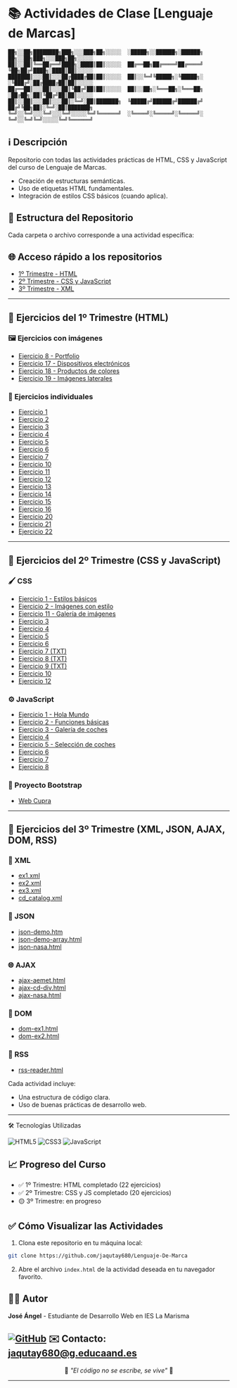 # 📚 Actividades de Clase [Lenguaje de Marcas]

```
██╗░░██╗████████╗███╗░░░███╗██╗░░░░░  ░█████╗░░██████╗░██████╗  ██╗░░██╗███╗░░░███╗██╗░░░░░  
██║░░██║╚══██╔══╝████╗░████║██║░░░░░  ██╔══██╗██╔════╝██╔════╝  ╚██╗██╔╝████╗░████║██║░░░░░  
███████║░░░██║░░░██╔████╔██║██║░░░░░  ██║░░╚═╝╚█████╗░╚█████╗░  ░╚███╔╝░██╔████╔██║██║░░░░░  
██╔══██║░░░██║░░░██║╚██╔╝██║██║░░░░░  ██║░░██╗░╚═══██╗░╚═══██╗  ░██╔██╗░██║╚██╔╝██║██║░░░░░  
██║░░██║░░░██║░░░██║░╚═╝░██║███████╗  ╚█████╔╝██████╔╝██████╔╝  ██╔╝╚██╗██║░╚═╝░██║███████╗  
╚═╝░░╚═╝░░░╚═╝░░░╚═╝░░░░░╚═╝╚══════╝  ░╚════╝░╚═════╝░╚═════╝░  ╚═╝░░╚═╝╚═╝░░░░░╚═╝╚══════╝
```
## ℹ️ Descripción
Repositorio con todas las actividades prácticas de HTML, CSS y JavaScript del curso de Lenguaje de Marcas.

- Creación de estructuras semánticas.
- Uso de etiquetas HTML fundamentales.
- Integración de estilos CSS básicos (cuando aplica).

## 🔗 Estructura del Repositorio

Cada carpeta o archivo corresponde a una actividad específica:
## 🌐 Acceso rápido a los repositorios
- [1º Trimestre - HTML](https://github.com/jaqutay680/Lenguaje-De-Marca/tree/main/1%C2%BATRIMESTRE)
- [2º Trimestre - CSS y JavaScript](https://github.com/jaqutay680/Lenguaje-De-Marca/tree/main/2%C2%BATRIMESTRE)
- [3º Trimestre - XML](https://github.com/jaqutay680/Lenguaje-De-Marca/tree/main/3%C2%BATRIMESTRE)

---
## 📂 Ejercicios del 1º Trimestre (HTML)

### 🖼️ Ejercicios con imágenes
- [Ejercicio 8 - Portfolio](https://github.com/jaqutay680/Lenguaje-De-Marca/tree/main/1%C2%BATRIMESTRE/Ejercicio8)
- [Ejercicio 17 - Dispositivos electrónicos](https://github.com/jaqutay680/Lenguaje-De-Marca/tree/main/1%C2%BATRIMESTRE/ejercicio17)
- [Ejercicio 18 - Productos de colores](https://github.com/jaqutay680/Lenguaje-De-Marca/tree/main/1%C2%BATRIMESTRE/ejercicio18)
- [Ejercicio 19 - Imágenes laterales](https://github.com/jaqutay680/Lenguaje-De-Marca/tree/main/1%C2%BATRIMESTRE/ejercicio19)

### 📄 Ejercicios individuales
- [Ejercicio 1](https://github.com/jaqutay680/Lenguaje-De-Marca/blob/main/1%C2%BATRIMESTRE/ejercicio1.html)
- [Ejercicio 2](https://github.com/jaqutay680/Lenguaje-De-Marca/blob/main/1%C2%BATRIMESTRE/ejercicio2.html)
- [Ejercicio 3](https://github.com/jaqutay680/Lenguaje-De-Marca/blob/main/1%C2%BATRIMESTRE/ejercicio3.html)
- [Ejercicio 4](https://github.com/jaqutay680/Lenguaje-De-Marca/blob/main/1%C2%BATRIMESTRE/ejercicio4.html)
- [Ejercicio 5](https://github.com/jaqutay680/Lenguaje-De-Marca/blob/main/1%C2%BATRIMESTRE/ejercicio5.html)
- [Ejercicio 6](https://github.com/jaqutay680/Lenguaje-De-Marca/blob/main/1%C2%BATRIMESTRE/ejercicio6.html)
- [Ejercicio 7](https://github.com/jaqutay680/Lenguaje-De-Marca/blob/main/1%C2%BATRIMESTRE/ejercicio7.html)
- [Ejercicio 10](https://github.com/jaqutay680/Lenguaje-De-Marca/blob/main/1%C2%BATRIMESTRE/ejercicio10.html)
- [Ejercicio 11](https://github.com/jaqutay680/Lenguaje-De-Marca/blob/main/1%C2%BATRIMESTRE/ejercicio11.html)
- [Ejercicio 12](https://github.com/jaqutay680/Lenguaje-De-Marca/blob/main/1%C2%BATRIMESTRE/ejercicio12.html)
- [Ejercicio 13](https://github.com/jaqutay680/Lenguaje-De-Marca/blob/main/1%C2%BATRIMESTRE/ejercicio13.html)
- [Ejercicio 14](https://github.com/jaqutay680/Lenguaje-De-Marca/blob/main/1%C2%BATRIMESTRE/ejercicio14.html)
- [Ejercicio 15](https://github.com/jaqutay680/Lenguaje-De-Marca/blob/main/1%C2%BATRIMESTRE/ejercicio15.html)
- [Ejercicio 16](https://github.com/jaqutay680/Lenguaje-De-Marca/blob/main/1%C2%BATRIMESTRE/ejercicio16.html)
- [Ejercicio 20](https://github.com/jaqutay680/Lenguaje-De-Marca/blob/main/1%C2%BATRIMESTRE/ejercicio20.html)
- [Ejercicio 21](https://github.com/jaqutay680/Lenguaje-De-Marca/blob/main/1%C2%BATRIMESTRE/ejercicio21.html)
- [Ejercicio 22](https://github.com/jaqutay680/Lenguaje-De-Marca/blob/main/1%C2%BATRIMESTRE/ejercicio22.html)
---
## 📂 Ejercicios del 2º Trimestre (CSS y JavaScript)

### 🖌️ CSS
- [Ejercicio 1 - Estilos básicos](https://github.com/jaqutay680/Lenguaje-De-Marca/tree/main/2%C2%BATRIMESTRE/CSS/ejercicio1)
- [Ejercicio 2 - Imágenes con estilo](https://github.com/jaqutay680/Lenguaje-De-Marca/tree/main/2%C2%BATRIMESTRE/CSS/ejercicio2)
- [Ejercicio 11 - Galería de imágenes](https://github.com/jaqutay680/Lenguaje-De-Marca/tree/main/2%C2%BATRIMESTRE/CSS/ejercicio11)
- [Ejercicio 3](https://github.com/jaqutay680/Lenguaje-De-Marca/blob/main/2%C2%BATRIMESTRE/CSS/ejercicio3.html)
- [Ejercicio 4](https://github.com/jaqutay680/Lenguaje-De-Marca/blob/main/2%C2%BATRIMESTRE/CSS/ejercicio4.html)
- [Ejercicio 5](https://github.com/jaqutay680/Lenguaje-De-Marca/blob/main/2%C2%BATRIMESTRE/CSS/ejercicio5.html)
- [Ejercicio 6](https://github.com/jaqutay680/Lenguaje-De-Marca/blob/main/2%C2%BATRIMESTRE/CSS/ejercicio6.html)
- [Ejercicio 7 (TXT)](https://github.com/jaqutay680/Lenguaje-De-Marca/blob/main/2%C2%BATRIMESTRE/CSS/ejercicio7.txt)
- [Ejercicio 8 (TXT)](https://github.com/jaqutay680/Lenguaje-De-Marca/blob/main/2%C2%BATRIMESTRE/CSS/ejercicio8.txt)
- [Ejercicio 9 (TXT)](https://github.com/jaqutay680/Lenguaje-De-Marca/blob/main/2%C2%BATRIMESTRE/CSS/ejercicio9.txt)
- [Ejercicio 10](https://github.com/jaqutay680/Lenguaje-De-Marca/blob/main/2%C2%BATRIMESTRE/CSS/ejercicio10.html)
- [Ejercicio 12](https://github.com/jaqutay680/Lenguaje-De-Marca/blob/main/2%C2%BATRIMESTRE/CSS/ejercicio12.html)

### ⚙️ JavaScript
- [Ejercicio 1 - Hola Mundo](https://github.com/jaqutay680/Lenguaje-De-Marca/tree/main/2%C2%BATRIMESTRE/JavaScript/ejercicio1)
- [Ejercicio 2 - Funciones básicas](https://github.com/jaqutay680/Lenguaje-De-Marca/tree/main/2%C2%BATRIMESTRE/JavaScript/ejercicio2)
- [Ejercicio 3 - Galería de coches](https://github.com/jaqutay680/Lenguaje-De-Marca/tree/main/2%C2%BATRIMESTRE/JavaScript/ejercicio3)
- [Ejercicio 4](https://github.com/jaqutay680/Lenguaje-De-Marca/tree/main/2%C2%BATRIMESTRE/JavaScript/ejercicio4)
- [Ejercicio 5 - Selección de coches](https://github.com/jaqutay680/Lenguaje-De-Marca/tree/main/2%C2%BATRIMESTRE/JavaScript/ejercicio5)
- [Ejercicio 6](https://github.com/jaqutay680/Lenguaje-De-Marca/tree/main/2%C2%BATRIMESTRE/JavaScript/ejercicio6)
- [Ejercicio 7](https://github.com/jaqutay680/Lenguaje-De-Marca/tree/main/2%C2%BATRIMESTRE/JavaScript/ejercicio7)
- [Ejercicio 8](https://github.com/jaqutay680/Lenguaje-De-Marca/tree/main/2%C2%BATRIMESTRE/JavaScript/ejercicio8)
### 🚀 Proyecto Bootstrap
- [Web Cupra](https://github.com/jaqutay680/ProyectoBootstrap)
--------------------------------------------------------------------------
## 📂 Ejercicios del 3º Trimestre (XML, JSON, AJAX, DOM, RSS)

### 📄 XML
- [ex1.xml](https://github.com/jaqutay680/Lenguaje-De-Marca/blob/main/3%C2%BATRIMESTRE/XML-Exercises/ex1.xml)
- [ex2.xml](https://github.com/jaqutay680/Lenguaje-De-Marca/blob/main/3%C2%BATRIMESTRE/XML-Exercises/ex2.xml)
- [ex3.xml](https://github.com/jaqutay680/Lenguaje-De-Marca/blob/main/3%C2%BATRIMESTRE/XML-Exercises/ex3.xml)
- [cd_catalog.xml](https://github.com/jaqutay680/Lenguaje-De-Marca/blob/main/3%C2%BATRIMESTRE/XML-Exercises/cd_catalog.xml)

### 🔄 JSON
- [json-demo.htm](https://github.com/jaqutay680/Lenguaje-De-Marca/blob/main/3%C2%BATRIMESTRE/JSON/json-demo.htm)
- [json-demo-array.html](https://github.com/jaqutay680/Lenguaje-De-Marca/blob/main/3%C2%BATRIMESTRE/JSON/json-demo-array.html)
- [json-nasa.html](https://github.com/jaqutay680/Lenguaje-De-Marca/blob/main/3%C2%BATRIMESTRE/JSON/json-nasa.html)

### 🌐 AJAX
- [ajax-aemet.html](https://github.com/jaqutay680/Lenguaje-De-Marca/blob/main/3%C2%BATRIMESTRE/AJAX/ajax-aemet.html)
- [ajax-cd-div.html](https://github.com/jaqutay680/Lenguaje-De-Marca/blob/main/3%C2%BATRIMESTRE/AJAX/ajax-cd-div.html)
- [ajax-nasa.html](https://github.com/jaqutay680/Lenguaje-De-Marca/blob/main/3%C2%BATRIMESTRE/AJAX/ajax-nasa.html)

### 🧩 DOM
- [dom-ex1.html](https://github.com/jaqutay680/Lenguaje-De-Marca/blob/main/3%C2%BATRIMESTRE/DOM/dom-ex1.html)
- [dom-ex2.html](https://github.com/jaqutay680/Lenguaje-De-Marca/blob/main/3%C2%BATRIMESTRE/DOM/dom-ex2.html)

### 📡 RSS
- [rss-reader.html](https://github.com/jaqutay680/Lenguaje-De-Marca/blob/main/3%C2%BATRIMESTRE/RSS/rss-reader.html)


Cada actividad incluye:
- Una estructura de código clara.
- Uso de buenas prácticas de desarrollo web.
--------------------------------------------------------------------------
🛠️ Tecnologías Utilizadas
<p align="left"> <img src="https://img.shields.io/badge/HTML5-E34F26?style=for-the-badge&logo=html5&logoColor=white" alt="HTML5"> <img src="https://img.shields.io/badge/CSS3-1572B6?style=for-the-badge&logo=css3&logoColor=white" alt="CSS3"> <img src="https://img.shields.io/badge/JavaScript-F7DF1E?style=for-the-badge&logo=javascript&logoColor=black" alt="JavaScript"> </p> 

## 📈 Progreso del Curso
- ✅ 1º Trimestre: HTML completado (22 ejercicios)
- ✅ 2º Trimestre: CSS y JS completado (20 ejercicios)
- 🟡 3º Trimestre: en progreso

## ✅ Cómo Visualizar las Actividades

1. Clona este repositorio en tu máquina local:

```bash
git clone https://github.com/jaqutay680/Lenguaje-De-Marca
```

2. Abre el archivo `index.html` de la actividad deseada en tu navegador favorito.

## 👨‍💻 Autor
**José Ángel** - Estudiante de Desarrollo Web en IES La Marisma

[![GitHub](https://img.shields.io/badge/GitHub-Profile-blue?style=flat&logo=github)](https://github.com/jaqutay680)
✉️ Contacto: [jaqutay680@g.educaand.es](mailto:jaqutay680@g.educaand.es)
---
<p align="center">
🚀 <em>"El código no se escribe, se vive"</em> 🚀

---
</p>
